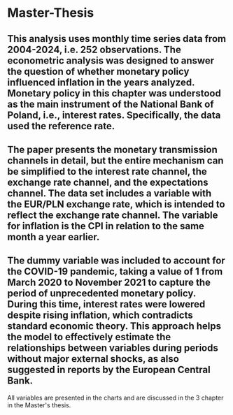 # Master-Thesis
## This analysis uses monthly time series data from 2004-2024, i.e. 252 observations. The econometric analysis was designed to answer the question of whether monetary policy influenced inflation in the years analyzed. Monetary policy in this chapter was understood as the main instrument of the National Bank of Poland, i.e., interest rates. Specifically, the data used the reference rate.

## The paper presents the monetary transmission channels in detail, but the entire mechanism can be simplified to the interest rate channel, the exchange rate channel, and the expectations channel. The data set includes a variable with the EUR/PLN exchange rate, which is intended to reflect the exchange rate channel. The variable for inflation is the CPI in relation to the same month a year earlier.

## The dummy variable was included to account for the COVID-19 pandemic, taking a value of 1 from March 2020 to November 2021 to capture the period of unprecedented monetary policy. During this time, interest rates were lowered despite rising inflation, which contradicts standard economic theory. This approach helps the model to effectively estimate the relationships between variables during periods without major external shocks, as also suggested in reports by the European Central Bank.

All variables are presented in the charts and are discussed in the 3 chapter in the Master's thesis.
